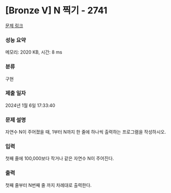 # [Bronze V] N 찍기 - 2741 

[문제 링크](https://www.acmicpc.net/problem/2741) 

### 성능 요약

메모리: 2020 KB, 시간: 8 ms

### 분류

구현

### 제출 일자

2024년 1월 6일 17:33:40

### 문제 설명

<p>자연수 N이 주어졌을 때, 1부터 N까지 한 줄에 하나씩 출력하는 프로그램을 작성하시오.</p>

### 입력 

 <p>첫째 줄에 100,000보다 작거나 같은 자연수 N이 주어진다.</p>

### 출력 

 <p>첫째 줄부터 N번째 줄 까지 차례대로 출력한다.</p>

